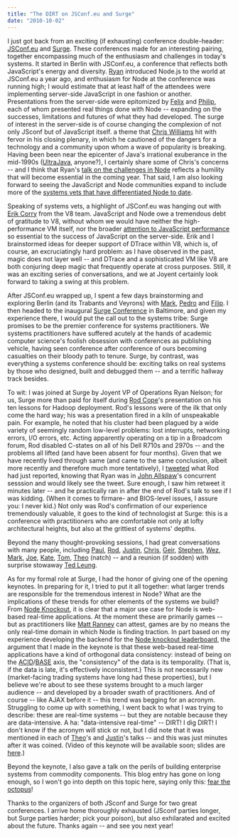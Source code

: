 ```yaml
---
title: "The DIRT on JSConf.eu and Surge"
date: "2010-10-02"
---
```


I just got back from an exciting (if exhausting) conference double-header: [JSConf.eu](http://jsconf.eu/2010/) and [Surge](http://omniti.com/surge/2010). These conferences made for an interesting pairing, together encompassing much of the enthusiasm and challenges in today's systems. It started in Berlin with JSConf.eu, a conference that reflects both JavaScript's energy and diversity. [Ryan](http://twitter.com/ryah) introduced Node.js to the world at JSConf.eu a year ago, and enthusiasm for Node at the conference was running high; I would estimate that at least half of the attendees were implementing server-side JavaScript in one fashion or another. Presentations from the server-side were epitomized by [Felix](http://twitter.com/felixge) and [Philip](http://www.gnegg.ch/), each of whom presented real things done with Node -- expanding on the successes, limitations and futures of what they had developed. The surge of interest in the server-side is of course changing the complexion of not only JSconf but of JavaScript itself. a theme that [Chris Williams](http://twitter.com/voodootikigod) hit with fervor in his closing plenary, in which he cautioned of the dangers for a technology and a community upon whom a wave of popularity is breaking. Having been been near the epicenter of Java's irrational exuberance in the mid-1990s ([UltraJava](http://bwrc.eecs.berkeley.edu/CIC/announce/1996/java-procs.html), anyone?), I certainly share some of Chris's concerns -- and I think that Ryan's [talk on the challenges in Node](http://nodejs.org/jsconf-eu-2010.pdf) reflects a humility that will become essential in the coming year. That said, I am also looking forward to seeing the JavaScript and Node communities expand to include more of the [systems vets that have differentiated Node to date](http://dtrace.org/blogs/bmc/2010/08/11/the-node.js-demographic/).

Speaking of systems vets, a highlight of JSConf.eu was hanging out with [Erik Corry](http://twitter.com/erikcorry) from the V8 team. JavaScript and Node owe a tremendous debt of gratitude to V8, without whom we would have neither the high-performance VM itself, nor the broader [attention to JavaScript performance](http://arewefastyet.com/) so essential to the success of JavaScript on the server-side. Erik and I brainstormed ideas for deeper support of DTrace within V8, which is, of course, an excruciatingly hard problem: as I have observed in the past, magic does not layer well -- and DTrace and a sophisticated VM like V8 are both conjuring deep magic that frequently operate at cross purposes. Still, it was an exciting series of conversations, and we at Joyent certainly look forward to taking a swing at this problem.

After JSConf.eu wrapped up, I spent a few days brainstorming and exploring Berlin (and its Trabants and Veyrons) with [Mark](http://twitter.com/mmayo), [Pedro](http://twitter.com/kusor) and [Filip](http://twitter.com/mamash). I then headed to the inaugural [Surge Conference](http://omniti.com/surge/2010) in Baltimore, and given my experience there, I would put the call out to the systems tribe: Surge promises to be the premier conference for systems practitioners. We systems practitioners have suffered acutely at the hands of academic computer science's foolish obsession with conferences as publishing vehicle, having seen conference after conference of ours becoming casualties on their bloody path to tenure. Surge, by contrast, was everything a systems conference should be: exciting talks on real systems by those who designed, built and debugged them -- and a terrific hallway track besides.

To wit: I was joined at Surge by Joyent VP of Operations Ryan Nelson; for us, Surge more than paid for itself during [Rod Cope](http://twitter.com/RodCope)'s presentation on his ten lessons for Hadoop deployment. Rod's lessons were of the ilk that only come the hard way; his was a presentation fired in a kiln of unspeakable pain. For example, he noted that his cluster had been plagued by a wide variety of seemingly random low-level problems: lost interrupts, networking errors, I/O errors, etc. Acting apparently operating on a tip in a Broadcom forum, Rod disabled C-states on all of his Dell R710s and 2970s -- and the problems all lifted (and have been absent for four months). Given that we have recently lived through same (and came to the same conclusion, albeit more recently and therefore much more tentatively), I [tweeted](http://twitter.com/bcantrill/status/26090857201) what Rod had just reported, knowing that Ryan was in [John Allspaw](http://twitter.com/allspaw)'s concurrent sesssion and would likely see the tweet. Sure enough, I saw him retweet it minutes later -- and he practically ran in after the end of Rod's talk to see if I was kidding. (When it comes to firmare- and BIOS-level issues, I assure you: I never kid.) Not only was Rod's confirmation of our experience tremendously valuable, it goes to the kind of technologist at Surge: this is a conference with practitioners who are comfortable not only at lofty architectural heights, but also at the grittiest of systems' depths.

Beyond the many thought-provoking sessions, I had great conversations with many people, including [Paul](http://twitter.com/pquerna), [Rod](http://twitter.com/RodCope), [Justin](http://twitter.com/justinsheehy), [Chris](http://twitter.com/skeptomai), [Geir](http://twitter.com/geirmagnusson), [Stephen](http://twitter.com/sogrady), [Wez](http://twitter.com/wezfurlong), [Mark](http://twitter.com/markimbriaco), [Joe](http://twitter.com/williamsjoe), [Kate](http://twitter.com/katemats), [Tom](http://twitter.com/tomdyninc), [Theo](http://twitter.com/postwait) (natch) -- and a reunion (if sodden) with surprise stowaway [Ted Leung](http://twitter.com/twleung).

As for my formal role at Surge, I had the honor of giving one of the opening keynotes. In preparing for it, I tried to put it all together: what larger trends are responsible for the tremendous interest in Node? What are the implications of these trends for other elements of the systems we build? From [Node Knockout](http://nodeknockout.com/), it is clear that a major use case for Node is web-based real-time applications. At the moment these are primarily games -- but as practitioners like [Matt Ranney](http://twitter.com/maranney) can attest, games are by no means the only real-time domain in which Node is finding traction. In part based on my experience developing the backend for the [Node knockout leaderboard](http://dtrace.org/blogs/bmc/2010/08/30/dtrace-node-js-and-the-robinson-projection/), the argument that I made in the keynote is that these web-based real-time applications have a kind of orthogonal data consistency: instead of being on the [ACID](http://en.wikipedia.org/wiki/ACID)/[BASE](http://en.wikipedia.org/wiki/Eventual_consistency) axis, the "consistency" of the data is its temporality. (That is, if the data is late, it's effectively inconsistent.) This is not necessarily new (market-facing trading systems have long had these properties), but I believe we're about to see these systems brought to a much larger audience -- and developed by a broader swath of practitioners. And of course -- like AJAX before it -- this trend was begging for an acronym. Struggling to come up with something, I went back to what I was trying to describe: these are real-time systems -- but they are notable because they are data-intensive. A ha: "data-intensive real-time" -- DIRT! I dig DIRT! I don't know if the acronym will stick or not, but I did note that it was mentioned in each of [Theo](http://twitter.com/postwait)'s and [Justin](http://twitter.com/justinsheehy)'s talks -- and this was just minutes after it was coined. (Video of this keynote will be available soon; slides are [here](DIRT.pdf).)

Beyond the keynote, I also gave a talk on the perils of building enterprise systems from commodity components. This blog entry has gone on long enough, so I won't go into depth on this topic here, saying only this: [fear the octopus](http://www.youtube.com/watch?v=p9A-oxUMAy8)!

Thanks to the organizers of both JSconf and Surge for two great conferences. I arrive home thoroughly exhausted (JSconf parties longer, but Surge parties harder; pick your poison), but also exhilarated and excited about the future. Thanks again -- and see you next year!
